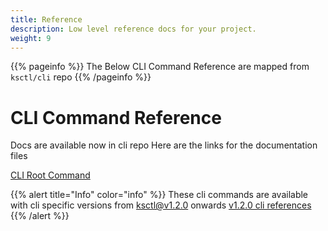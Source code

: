 ```yaml
---
title: Reference
description: Low level reference docs for your project.
weight: 9
---
```


{{% pageinfo %}}
The Below CLI Command Reference are mapped from `ksctl/cli` repo
{{% /pageinfo %}}


# CLI Command Reference

Docs are available now in cli repo
Here are the links for the documentation files

[CLI Root Command](ksctl.md)

{{% alert title="Info" color="info" %}}
These cli commands are available with cli specific versions from ksctl@v1.2.0 onwards
[v1.2.0 cli references](https://github.com/ksctl/cli/tree/v1.2.0/gen/docs.md)
{{% /alert %}}
